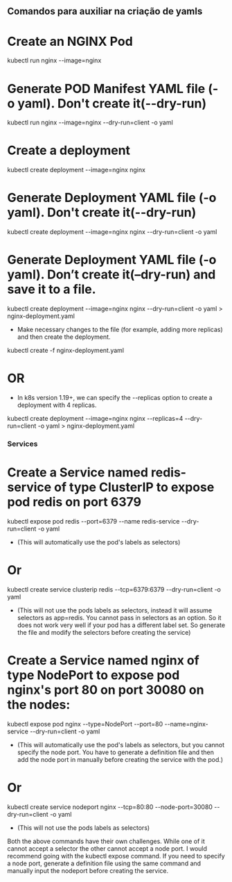 ## Comandos para auxiliar na criação de yamls

# Create an NGINX Pod

kubectl run nginx --image=nginx

# Generate POD Manifest YAML file (-o yaml). Don't create it(--dry-run)

kubectl run nginx --image=nginx --dry-run=client -o yaml

# Create a deployment

kubectl create deployment --image=nginx nginx

# Generate Deployment YAML file (-o yaml). Don't create it(--dry-run)

kubectl create deployment --image=nginx nginx --dry-run=client -o yaml

# Generate Deployment YAML file (-o yaml). Don’t create it(–dry-run) and save it to a file.

kubectl create deployment --image=nginx nginx --dry-run=client -o yaml > nginx-deployment.yaml

- Make necessary changes to the file (for example, adding more replicas) and then create the deployment.

kubectl create -f nginx-deployment.yaml

# OR

- In k8s version 1.19+, we can specify the --replicas option to create a deployment with 4 replicas.

kubectl create deployment --image=nginx nginx --replicas=4 --dry-run=client -o yaml > nginx-deployment.yaml

### Services 

# Create a Service named redis-service of type ClusterIP to expose pod redis on port 6379

kubectl expose pod redis --port=6379 --name redis-service --dry-run=client -o yaml

- (This will automatically use the pod's labels as selectors)

# Or

kubectl create service clusterip redis --tcp=6379:6379 --dry-run=client -o yaml 

- (This will not use the pods labels as selectors, instead it will assume selectors as app=redis. You cannot pass in selectors as an option. So it does not work very well if your pod has a different label set. So generate the file and modify the selectors before creating the service)

# Create a Service named nginx of type NodePort to expose pod nginx's port 80 on port 30080 on the nodes:

kubectl expose pod nginx --type=NodePort --port=80 --name=nginx-service --dry-run=client -o yaml

- (This will automatically use the pod's labels as selectors, but you cannot specify the node port. You have to generate a definition file and then add the node port in manually before creating the service with the pod.)

# Or

kubectl create service nodeport nginx --tcp=80:80 --node-port=30080 --dry-run=client -o yaml

- (This will not use the pods labels as selectors)

Both the above commands have their own challenges. While one of it cannot accept a selector the other cannot accept a node port. I would recommend going with the kubectl expose command. If you need to specify a node port, generate a definition file using the same command and manually input the nodeport before creating the service.